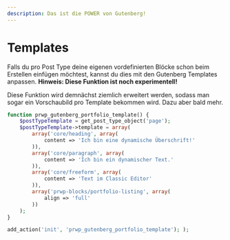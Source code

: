 ```yaml
---
description: Das ist die POWER von Gutenberg!
---
```


# Templates

Falls du pro Post Type deine eigenen vordefinierten Blöcke schon beim Erstellen einfügen möchtest, kannst du dies mit den Gutenberg Templates anpassen. **Hinweis: Diese Funktion ist noch experimentell!** 

Diese Funktion wird demnächst ziemlich erweitert werden, sodass man sogar ein Vorschaubild pro Template bekommen wird. Dazu aber bald mehr. 

```php
function prwp_gutenberg_portfolio_template() {
    $postTypeTemplate = get_post_type_object('page');
    $postTypeTemplate->template = array(
        array('core/heading', array(
            content => 'Ich bin eine dynamische Überschrift!'
        )),
        array('core/paragraph', array(
            content => 'Ich bin ein dynamischer Text.'
        )),
        array('core/freeform', array(
            content => 'Text im Classic Editor'
        )), 
        array('prwp-blocks/portfolio-listing', array(
            align => 'full'
        ))
    );
}

add_action('init', 'prwp_gutenberg_portfolio_template'); ); 
```


